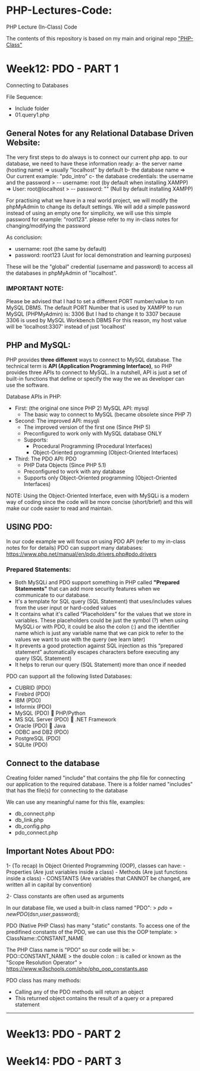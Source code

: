 # PHP-Lectures-Code:
PHP Lecture (In-Class) Code

The contents of this repository is based on my main and original repo ["PHP-Class"](https://github.com/anmarjarjees/php-class)

# Week12: PDO - PART 1
Connecting to Databases

File Sequence:
- Include folder
- 01.query1.php


## General Notes for any Relational Database Driven Website:
The very first steps to do always is to connect our current php app. to our database, we need to have these information ready:
a- the server name (hosting name) => usually "localhost" by default
b- the database name => Our current example: "pdo_intro"
c- the database credentials: the username and the password
    > -- username: root (by default when installing XAMPP) => User: root@localhost
    > -- password: "" (Null by default installing XAMPP)

For practising what we have in a real world project, we will modify the phpMyAdmin to change its default settings. We will add a simple password instead of using an empty one
for simplicity, we will use this simple password for example: "root123". please refer to my in-class notes for changing/modifying the password

As conclusion:
- username: root (the same by default)
- password: root123 (Just for local demonstration and learning purposes)

These will be the "global" credential (username and password) to access all the databases in phpMyAdmin of "localhost".

### IMPORTANT NOTE:
Please be advised that I had to set a different PORT number/value to run MySQL DBMS.
The default PORT Number that is used by XAMPP to run MySQL (PHPMyAdmin) is: 3306
But I had to change it to 3307 because 3306 is used by MySQL Workbench DBMS
For this reason, my host value will be 'localhost:3307' instead of just 'localhost'

## PHP and MySQL:
PHP provides **three different** ways to connect to MySQL database. The technical term is **API (Application Programming Interface)**, so PHP provides three APIs to connect to MySQL. In a nutshell, API is just a set of built-in functions that define or specify the way the we as developer can use the software.

Database APIs in PHP:
-	First: (the original one since PHP 2) MySQL API: mysql 
    - The basic way to connect to MySQL (became obsolete since PHP 7)
-	Second: The improved API: msyqli 
    - The improved version of the first one (Since PHP 5)
    - Preconfigured to work only with MySQL database ONLY
    - Supports: 
        - Procedural Programming (Procedural Interfaces)
        - Object-Oriented programming (Object-Oriented Interfaces)
- Third: The PDO API: PDO 
    - PHP Data Objects (Since PHP 5.1)
    - Preconfigured to work with any database
    - Supports only Object-Oriented programming (Object-Oriented Interfaces)

NOTE: Using the Object-Oriented Interface, even with MySQLi is a modern way of coding since the code will be more concise (short/brief) and this will make our code easier to read and maintain.

## USING PDO:
In our code example we will focus on using PDO API (refer to my in-class notes for for details)
PDO can support many databases: https://www.php.net/manual/en/pdo.drivers.php#pdo.drivers

### Prepared Statements:
-	Both MySQLi and PDO support something in PHP called **"Prepared Statements"** that can add more security features when we communicate to our database.
-	It's a template for SQL query (SQL Statement) that uses/includes values from the user input or hard-coded values
-	It contains what it's called “Placeholders” for the values that we store in variables. These placeholders could be just the symbol (?) when using MySQLi or with PDO, it could be also the colon (:) and the identifier name which is just any variable name that we can pick to refer to the values we want to use with the query (we learn later)
-	It prevents a good protection against SQL injection as this “prepared statement” automatically escapes characters before executing any query (SQL Statement)
-	It helps to rerun our query (SQL Statement) more than once if needed

PDO can support all the following listed Databases:
-	CUBRID (PDO)
-	Firebird (PDO)
-	IBM (PDO)
-	Informix (PDO)
-	MySQL (PDO)  PHP/Python
-	MS SQL Server (PDO)  .NET Framework
-	Oracle (PDO)  Java
-	ODBC and DB2 (PDO)
-	PostgreSQL (PDO)
-	SQLite (PDO)

## Connect to the database
Creating folder named "include" that contains the php file for connecting our application to the required database.
There is a folder named "includes" that has the file(s) for connecting to the database

We can use any meaningful name for this file, examples:
- db_connect.php
- db_link.php
- db_config.php
- pdo_connect.php


## Important Notes About PDO:
1- (To recap) In Object Oriented Programming (OOP), classes can have:
    - Properties (Are just variables inside a class)
    - Methods (Are just functions inside a class)
    - CONSTANTS (Are variables that CANNOT be changed, are written all in capital by convention)


2- Class constants are often used as arguments

In our database file, we used a built-in class named "PDO":
    > $pdo = new PDO($dsn,$user,$password); 

PDO (Native PHP Class) has many "static" constants. To access one of the predifined constants of the PDO, we can use this the OOP template: 
    > ClassName::CONSTANT_NAME

The PHP Class name is "PDO" so our code will be:
    > PDO::CONSTANT_NAME
    > the double colon :: is called or known as the "Scope Resolution Operator"
    > https://www.w3schools.com/php/php_oop_constants.asp
    
PDO class has many methods:
- Calling any of the PDO methods will return an object
- This returned object contains the result of a query or a prepared statement

---

# Week13: PDO - PART 2
# Week14: PDO - PART 3